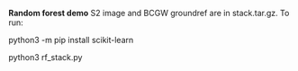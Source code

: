 **Random forest demo**
S2 image and BCGW groundref are in stack.tar.gz. To run:

python3 -m pip install scikit-learn

python3 rf_stack.py

